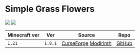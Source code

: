 # Simple Grass Flowers

![](https://i.postimg.cc/yYXNKdtq/minecraft-title.png)
![](https://media.forgecdn.net/attachments/916/901/banner.png)

| Minecraft ver | Ver     | Source                                                                                                                                                    | Repo       |
| ------------- | ------- | --------------------------------------------------------------------------------------------------------------------------------------------------------- | ---------- |
| `1.21`        | `1.8.1` | [CurseForge](https://www.curseforge.com/minecraft/texture-packs/simple-grass-flowers) [Modirinth](https://modrinth.com/resourcepack/simple-grass-flowers) | [GitHub]() |
